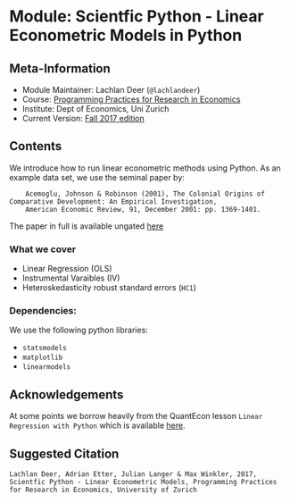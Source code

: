 # Module:  Scientfic Python - Linear Econometric Models in Python

## Meta-Information

*   Module Maintainer: Lachlan Deer (`@lachlandeer`)
*   Course: [Programming Practices for Research in Economics](https://github.com/pp4rs)
*   Institute: Dept of Economics, Uni Zurich
*   Current Version: [Fall 2017 edition](https://pp4rs.github.io/2017-uzh)

## Contents

We introduce how to run linear econometric methods using Python.
As an example data set, we use the seminal paper by:

        Acemoglu, Johnson & Robinson (2001), The Colonial Origins of Comparative Development: An Empirical Investigation,
        American Economic Review, 91, December 2001: pp. 1369-1401.

The paper in full is available ungated [here](https://economics.mit.edu/files/4123)

### What we cover

*   Linear Regression (OLS)
*   Instrumental Varaibles (IV)
*   Heteroskedasticity robust standard errors (`HC1`)

### Dependencies:
We use the following python libraries:
*   `statsmodels`
*   `matplotlib`
*   `linearmodels`

## Acknowledgements

At some points we borrow heavily from the QuantEcon lesson `Linear Regression with Python` which is available [here](https://lectures.quantecon.org/py/ols.html).

## Suggested Citation

```
Lachlan Deer, Adrian Etter, Julian Langer & Max Winkler, 2017, Scientfic Python - Linear Econometric Models, Programming Practices for Research in Economics, University of Zurich
```
